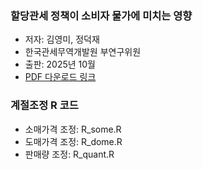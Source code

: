### 할당관세 정책이 소비자 물가에 미치는 영향
- 저자: 김영미, 정덕재
- 한국관세무역개발원 부연구위원
- 출판: 2025년 10월
- [PDF 다운로드 링크](https://jayjeo.github.io/%ED%95%A0%EB%8B%B9%EA%B4%80%EC%84%B8_%EC%A0%95%EC%B1%85%EC%9D%B4_%EC%86%8C%EB%B9%84%EC%9E%90_%EB%AC%BC%EA%B0%80%EC%97%90_%EB%AF%B8%EC%B9%98%EB%8A%94_%EC%98%81%ED%96%A5.pdf)

### 계절조정 R 코드
- 소매가격 조정: R_some.R
- 도매가격 조정: R_dome.R
- 판매량 조정: R_quant.R
